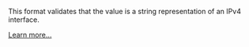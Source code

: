 This format validates that the value is a string representation of an IPv4 interface.

[Learn more…](https://en.wikipedia.org/wiki/Classless_Inter-Domain_Routing#CIDR_notation)
